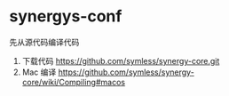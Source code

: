 # synergys-conf
先从源代码编译代码

1. 下载代码 https://github.com/symless/synergy-core.git
2. Mac 编译 https://github.com/symless/synergy-core/wiki/Compiling#macos

